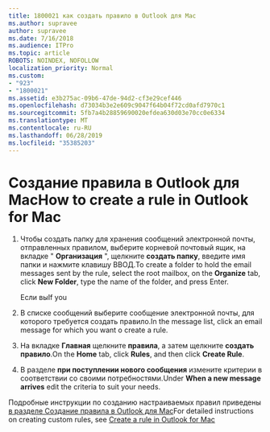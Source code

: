```yaml
---
title: 1800021 как создать правило в Outlook для Mac
ms.author: supravee
author: supravee
ms.date: 7/16/2018
ms.audience: ITPro
ms.topic: article
ROBOTS: NOINDEX, NOFOLLOW
localization_priority: Normal
ms.custom:
- "923"
- "1800021"
ms.assetid: e3b275ac-09b6-47de-94d2-cf3e29cef446
ms.openlocfilehash: d73034b3e2e609c9047f64b04f72cd0afd7970c1
ms.sourcegitcommit: 5fb7a4b28859690020efdea630d03e70cc0e6334
ms.translationtype: MT
ms.contentlocale: ru-RU
ms.lasthandoff: 06/28/2019
ms.locfileid: "35385203"
---
```

# <a name="how-to-create-a-rule-in-outlook-for-mac"></a><span data-ttu-id="b6068-102">Создание правила в Outlook для Mac</span><span class="sxs-lookup"><span data-stu-id="b6068-102">How to create a rule in Outlook for Mac</span></span>

1. <span data-ttu-id="b6068-103">Чтобы создать папку для хранения сообщений электронной почты, отправленных правилом, выберите корневой почтовый ящик, на вкладке " **Организация** ", щелкните **создать папку**, введите имя папки и нажмите клавишу ВВОД.</span><span class="sxs-lookup"><span data-stu-id="b6068-103">To create a folder to hold the email messages sent by the rule, select the root mailbox, on the **Organize** tab, click **New Folder**, type the name of the folder, and press Enter.</span></span>

    <span data-ttu-id="b6068-104">Если вы</span><span class="sxs-lookup"><span data-stu-id="b6068-104">If you</span></span> 

2. <span data-ttu-id="b6068-105">В списке сообщений выберите сообщение электронной почты, для которого требуется создать правило.</span><span class="sxs-lookup"><span data-stu-id="b6068-105">In the message list, click an email message for which you want o create a rule.</span></span>

3. <span data-ttu-id="b6068-106">На вкладке **Главная** щелкните **правила**, а затем щелкните **создать правило**.</span><span class="sxs-lookup"><span data-stu-id="b6068-106">On the **Home** tab, click **Rules**, and then click **Create Rule**.</span></span>

4. <span data-ttu-id="b6068-107">В разделе **при поступлении нового сообщения** измените критерии в соответствии со своими потребностями.</span><span class="sxs-lookup"><span data-stu-id="b6068-107">Under **When a new message arrives** edit the criteria to suit your needs.</span></span> 

<span data-ttu-id="b6068-108">Подробные инструкции по созданию настраиваемых правил приведены [в разделе Создание правила в Outlook для Mac](https://aka.ms/AA1uy0v)</span><span class="sxs-lookup"><span data-stu-id="b6068-108">For detailed instructions on creating custom rules, see [Create a rule in Outlook for Mac](https://aka.ms/AA1uy0v)</span></span>
  